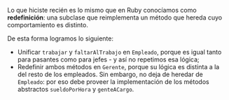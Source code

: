 Lo que hiciste recién es lo mismo que en Ruby conocíamos como **redefinición**: una subclase que reimplementa un método que hereda cuyo comportamiento es distinto.

De esta forma logramos lo siguiente:

* Unificar `trabajar` y `faltarAlTrabajo` en `Empleado`, porque es igual tanto para pasantes como para jefes - y así no repetimos esa lógica;
* Redefinir ambos métodos en `Gerente`, porque su lógica es distinta a la del resto de los empleados. Sin embargo, no deja de heredar de `Empleado`: por eso debe proveer la implementación de los métodos abstractos `sueldoPorHora` y `genteACargo`.